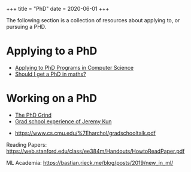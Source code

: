 +++
title = "PhD"
date = 2020-06-01
+++

The following section is a collection of resources about applying to, or pursuing a PHD.

# Applying to a PhD
 - [Applying to PhD Programs in Computer Science](https://www.cs.cmu.edu/~harchol/gradschooltalk.pdf)
 - [Should I get a PhD in maths?](http://mathmisery.com/wp/2014/07/12/should-i-get-a-phd-in-math/)

# Working on a PhD
 - [The PhD Grind](http://pgbovine.net/PhD-memoir/pguo-PhD-grind.pdf)
 - [Grad school experience of Jeremy Kun](https://medium.com/@jeremyjkun/my-graduate-career-in-math-85fd4efb0fa9#.s5si561ir)


 + https://www.cs.cmu.edu/%7Eharchol/gradschooltalk.pdf



Reading Papers: https://web.stanford.edu/class/ee384m/Handouts/HowtoReadPaper.pdf

ML Academia: https://bastian.rieck.me/blog/posts/2019/new_in_ml/